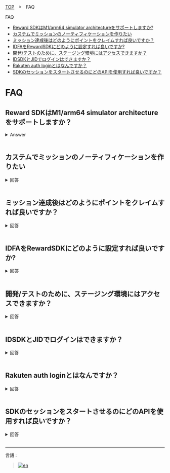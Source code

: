 [TOP](../../../../README.md#top)　>　FAQ

FAQ
* [Reward SDKはM1/arm64 simulator architectureをサポートしますか?](#reward-SDK-は-m1arm64-simulator-architectureをサポートしますか)<br>
* [カステムでミッションのノーティフィケーションを作りたい](#カステムでミッションのノーティフィケーションを作りたい)<br>
* [ミッション達成後はどのようにポイントをクレイムすれば良いですか？](#ミッション達成後はどのようにポイントをクレイムすれば良いですか)<br>
* [IDFAをRewardSDKにどのように設定すれば良いですか?](#idfaをrewardsdkにどのように設定すれば良いですか)<br>
* [開発/テストのために、ステージング環境にはアクセスできますか？](#開発テストのためにステージング環境にはアクセスできますか)<br>
* [IDSDKとJIDでログインはできますか？](#idsdkとjidでログインはできますか)<br>
* [Rakuten auth loginとはなんですか？](#rakuten-auth-loginとはなんですか)<br>
* [SDKのセッションをスタートさせるのにどのAPIを使用すれば良いですか？](#sdkのセッションをスタートさせるのにどのapiを使用すれば良いですか)<br>

# FAQ

## Reward SDKはM1/arm64 simulator architectureをサポートしますか？
<details>
  <summary>Answer</summary>
はい、バージョン3.4.3からM1 (arm64 simulator arch)をサポートします。

</details>

<br>

## カステムでミッションのノーティフィケーションを作りたい

<details>
  <summary>回答</summary>
  
例えば、 Mission A は 3 回のアクションを必要とします。
```
[RakutenReward.shared logActionObjcWithActionCode:@"Example actioncode" completion:^(NSError * _Nullable error) { }];
```

logAction API が3回呼ばれると Mission A は達成します。　アプリケーションは達成の delegate　を受け取ります。
```
// RakutenReward class
public var didUpdateUnclaimedAchievementObjc: ((UnclaimedItemObject) -> Void)?
 
// 例
RakutenReward.shared.didUpdateUnclaimedAchievementObjc = { unclaimedItem in }
```

カスタムノーティフィケーションを表示する例
```
RakutenReward.shared.didUpdateUnclaimedAchievementObjc = ^(UnclaimedItemObject * _Nonnull unclaimedItem) {
    if ([unclaimedItem.notificationType isKindOfClass:[NotificationTypeObjcCUSTOM class]] && // タイプを確認
          RewardConfiguration.isUserSettingUIEnabled, // ユーザのUI設定を確認
        RewardConfiguration.isUserSettingUIEnabled && // 
        !RewardConfiguration.isPortalPresent) { // ポータルにUIがないかどうかを確認する（ポータル上での表示はおすすめいたしません）

       // UIを Main スレッドで表示する
    }
};
```
</details>

<br>

## ミッション達成後はどのようにポイントをクレイムすれば良いですか？

<details>
  <summary>回答</summary>
  
例えば、 Mission A は 3 回のアクションを必要とします。
```
[RakutenReward.shared logActionObjcWithActionCode:@"Example actioncode" completion:^(NSError * _Nullable error) { }];
```

logAction API が3回呼ばれると Mission A は達成します。　アプリケーションは達成の delegate　を受け取ります。
```
// RakutenReward class
public var didUpdateUnclaimedAchievementObjc: ((UnclaimedItemObject) -> Void)?
 
// 例
RakutenReward.shared.didUpdateUnclaimedAchievementObjc = { unclaimedItem in }
```

RakutenReward shared objectの claim メソッドを呼ぶことでポイントをクレイムします。
```
[RakutenReward.shared claimObjcWithUnclaimedItemObject:unclaimedItemObject completion:^(PointClaimScreenEventObjc * _Nonnull pointClaimScreenEvent) {
    if ([pointClaimScreenEvent isKindOfClass:[PointClaimScreenEventObjcWillPresent class]]) {}
    else if ([pointClaimScreenEvent isKindOfClass:[PointClaimScreenEventObjcDidFailToShow class]]) {}
    else if ([pointClaimScreenEvent isKindOfClass:[PointClaimScreenEventObjcDidSelfDismiss class]]) {}
    else if ([pointClaimScreenEvent isKindOfClass:[PointClaimScreenEventObjcDidDismissByUser class]]) {}
    else if ([pointClaimScreenEvent isKindOfClass:[PointClaimScreenEventObjcDidFailToClaim class]]) {}
    else if ([pointClaimScreenEvent isKindOfClass:[PointClaimScreenEventObjcDidClaimSuccessfully class]]) {}
}];
```
</details>

<br>

## IDFAをRewardSDKにどのように設定すれば良いですか?

<details>
  <summary>回答</summary>
  
IDFA/Advertising ID は下記のAPIで設定できます。
```
RakutenReward.sharedInstance.advertisingID
```

例
```
// ATTracking パーミッションを要求する
if (ATTrackingManager.trackingAuthorizationStatus == ATTrackingManagerAuthorizationStatusAuthorized) {
    RakutenReward.shared.advertisingID = ASIdentifierManager.sharedManager.advertisingIdentifier.UUIDString;
}
```
</details>

<br>

## 開発/テストのために、ステージング環境にはアクセスできますか？

<details>
  <summary>回答</summary>
  
現在、開発/テストのために、ステージング環境は提供しておりません。<br/>
開発モードかもしくはテスト用のアカウントをご利用ください。
</details>

<br>

## IDSDKとJIDでログインはできますか？

<details>
  <summary>回答</summary>
  
IDSDK と JID でログインすることができます, その場合 tokenTypeをRIDに設定します。
```
// iOS の例
RakutenReward.shared.tokenType = TokenTypeRID;
```

API-Cのアクセストークンを　startSession API に渡します。
```
// iOS example

[RakutenReward.shared startSessionObjcWithAppCode:@"Appcode" accessToken:@"sessionAccessToken" completion:^(SDKUserObject * _Nullable user, RewardSDKSessionErrorObjc * _Nullable error) { }];
```

</details>

<br>

## Rakuten auth loginとはなんですか？

<details>
  <summary>回答</summary>
  
RakutenAuth login オプションは楽天のログインをアプリで持っていらっしゃらないアプリケーション向けに提供しております(楽天のアプリケーションでログイン関連のSDKをご利用の場合はこちらを使用しなくても良いです)。
</details>

<br>

## SDKのセッションをスタートさせるのにどのAPIを使用すれば良いですか？

<details>
  <summary>回答</summary>
  
SDK では セッションをスタートさせるのに、2 つの API を用意しています。<br>

もし、IDSDK/UserSDK (RID/RAE)、をご使用の場合はこちら
```
[RakutenReward.shared startSessionObjcWithAppCode:@"Appcode" accessToken:@"sessionAccessToken" completion:^(SDKUserObject * _Nullable user, RewardSDKSessionErrorObjc * _Nullable error) { }];
```

その他の場合はこちらになります。
```
[RakutenReward.shared startSessionObjcWithAppCode:@"Appcode" completion:^(SDKUserObject * _Nullable user, RewardSDKSessionErrorObjc * _Nullable error) { }];
```

</details>

<br>



---
言語 :
> [![en](../../../lang/en.png)](../../FAQ/FAQ.md)
